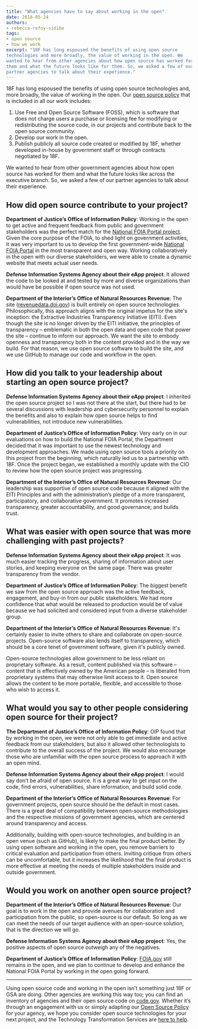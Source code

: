 ```yaml
---
title: "What agencies have to say about working in the open"
date: 2018-05-24
authors:
- rebecca-refoy-sidibe
tags:
- open source
- how we work
excerpt: "18F has long espoused the benefits of using open source
technologies and more broadly, the value of working in the open. We
wanted to hear from other agencies about how open source has worked for
them and what the future looks like for them. So, we asked a few of our
partner agencies to talk about their experience."
---
```


18F has long espoused the benefits of using open source technologies and,
more broadly, the value of working in the open. Our [open source
policy](https://18f.gsa.gov/open-source-policy/) that is included in
all our work includes:

1.  Use Free and Open Source Software (FOSS), which is software that does not charge users a purchase or licensing fee for modifying or redistributing the source code, in our projects and contribute back to the open source community.
2.  Develop our work in the open.
3.  Publish publicly all source code created or modified by 18F, whether developed in-house by government staff or through contracts negotiated by 18F.

We wanted to hear from other government agencies about how open source
has worked for them and what the future looks like across the executive
branch. So, we asked a few of our partner agencies to talk about their
experience.

How did open source contribute to your project?
-----------------------------------------------

**Department of Justice’s Office of Information Policy**: Working in the open to get active and frequent feedback from public and government stakeholders was the perfect match for the <a href="https://github.com/usdoj/foia.gov">National FOIA Portal project</a>. Given the core purpose of the FOIA, to shed light on government activities, it was very important to us to develop the first government-wide <a href="https://www.foia.gov/">National FOIA Portal</a> in the most transparent and open way. Working collaboratively in the open with our diverse stakeholders, we were able to create a dynamic website that meets actual user needs.

**Defense Information Systems Agency about their eApp project**: It allowed the code to be looked at and tested by more and diverse organizations than would have be possible if open source was not used.

**Department of the Interior’s Office of Natural Resources Revenue**: The site (<a href="http://revenuedata.doi.gov/">revenuedata.doi.gov</a>) is
built entirely on open source technologies. Philosophically, this
approach aligns with the original impetus for the site's inception:
the Extractive Industries Transparency Initiative (EITI). Even though
the site is no longer driven by the EITI initiative, the principles of
transparency – emblematic in both the open data and open code that
power the site – continue to inform our approach. We want the site to
embody openness and transparency both in the content provided and in
the way we build. For that reason, we use open source software to
build the site, and we use GitHub to manage our code and workflow in
the open.

How did you talk to your leadership about starting an open source project?
--------------------------------------------------------------------------

**Defense Information Systems Agency about their eApp project**: I inherited the open source project so I was not there at the start,
but there had to be several discussions with leadership and
cybersecurity personnel to explain the benefits and also to explain
how open source helps to find vulnerabilities, not introduce new
vulnerabilities.

**Department of Justice’s Office of Information Policy**: Very early on in our evaluations on how to build the National FOIA
Portal, the Department decided that it was important to use the newest
technology and development approaches. We made using open source tools
a priority on this project from the beginning, which naturally led us
to a partnership with 18F. Once the project began, we established a
monthly update with the CIO to review how the open source project was
progressing.

**Department of the Interior’s Office of Natural Resources Revenue**: Our leadership was supportive of open source code because it aligned
with the EITI Principles and with the administration’s pledge of
a more transparent, participatory, and collaborative government. It
promotes increased transparency, greater accountability, and good
governance; and builds trust.

What was easier with open source that was more challenging with past projects?
------------------------------------------------------------------------------

**Defense Information Systems Agency about their eApp project**: It was much easier tracking the progress, sharing of information about user stories, and keeping everyone on the same page. There was greater transparency from the vendor.

**Department of Justice’s Office of Information Policy**: The biggest benefit we saw from the open source approach was the active feedback, engagement, and buy-in from our public stakeholders. We had more confidence that what would be released to production would be of value because we had solicited and considered input from a diverse stakeholder group.

**Department of the Interior’s Office of Natural Resources Revenue**: It's certainly easier to invite others to share and collaborate on
open-source projects. Open-source software also lends itself to
transparency, which should be a core tenet of government software,
given it's publicly owned.

Open-source technologies allow government to be less reliant on
proprietary software. As a result, content published via this software
– content that is effectively owned by the American people – is
liberated from proprietary systems that may otherwise limit access to
it. Open source allows the content to be more portable, flexible, and
accessible to those who wish to access it.

What would you say to other people considering open source for their project?
------------------------------------------------------------------------------

**The Department of Justice’s Office of Information Policy**: OIP found that by working in the open, we were not only able to get
immediate and active feedback from our stakeholders, but also it
allowed other technologists to contribute to the overall success of
the project. We would also encourage those who are unfamiliar with the
open source process to approach it with an open mind.   

**Defense Information Systems Agency about their eApp project**: I would say don’t be afraid of open source. It is a great way to get
input on the code, find errors, vulnerabilities, share information,
and build solid code.

**Department of the Interior’s Office of Natural Resources Revenue**: For government projects, open source should be the default in most
cases. There is a great deal of compatibility between open-source
methodologies and the respective missions of government agencies,
which are centered around transparency and access.

Additionally, building with open-source technologies, and building in
an open venue (such as GitHub), is likely to make the final product
better. By using open software and working in the open, you remove
barriers to critical evaluation and participation from others.
Inviting critique from others can be uncomfortable, but it increases
the likelihood that the final product is more effective at meeting the
needs of multiple stakeholders inside and outside government.

Would you work on another open source project?
----------------------------------------------

**Department of the Interior’s Office of Natural Resources Revenue**: Our goal is to work in the open and provide avenues for collaboration
and participation from the public, so open-source is our default. So
long as we can meet the needs of our target audience with an
open-source solution, that is the direction we will go.

**Defense Information Systems Agency about their eApp project**: Yes, the positive aspects of open source outweigh any of the
negatives.

**Department of Justice’s Office of Information Policy**: <a href="http://foia.gov/">FOIA.gov</a> still remains in the open, and we plan
to continue to develop and enhance the National FOIA Portal by working
in the open going forward.

---

Using open source code and working in the open isn’t something just 18F
or GSA are doing. Other agencies are working this way too; you can find
an inventory of agencies and their open source code on
[code.gov](https://code.gov/#/). Whether it’s through an engagement
with us or simply adapting our [Open Source
Policy](https://github.com/18F/open-source-policy) for your agency, we
hope you consider open source technologies for your next project, and
the Technology Transformation Services are [here to
help](https://18f.gsa.gov/contact/).
